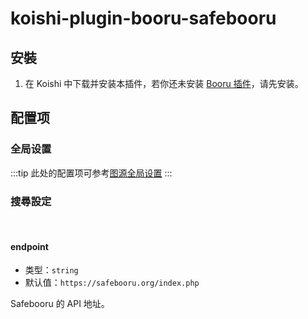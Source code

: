 # koishi-plugin-booru-safebooru

## 安裝

1. 在 Koishi 中下载并安装本插件，若你还未安装 [Booru 插件](../index.md)，请先安装。

## 配置项

### 全局设置

:::tip
此处的配置项可参考[图源全局设置](../config#图源全局设置)
:::

### 搜尋設定

<br>

#### endpoint

- 类型：`string`
- 默认值：`https://safebooru.org/index.php`

Safebooru 的 API 地址。
